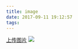 ```yaml
---
title: image
date: 2017-09-11 19:12:57
tags:
---
```



[上传图片](www.baidu.com)
![](image/61d36bc8a786c9170193e160c33d70cf3ac757f5.jpg)